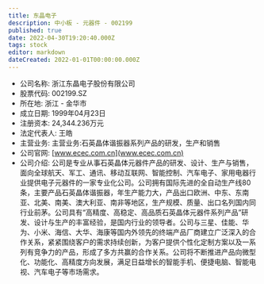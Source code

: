 ```yaml
---
title: 东晶电子
description: 中小板 - 元器件 - 002199
published: true
date: 2022-04-30T19:20:40.000Z
tags: stock
editor: markdown
dateCreated: 2022-01-01T00:00:00.000Z
---
```


- 公司名称: 浙江东晶电子股份有限公司
- 股票代码: 002199.SZ
- 所在地: 浙江 - 金华市
- 成立日期: 1999年04月23日
- 注册资本: 24,344.236万元
- 法定代表人: 王皓
- 主营业务: 主营业务:石英晶体谐振器系列产品的研发，生产和销售
- 公司官网: [www.ecec.com.cn](www.ecec.com.cn)
- 公司介绍: 公司是专业从事石英晶体元器件产品的研发、设计、生产与销售，面向全球航天、军工、通讯、移动互联网、智能控制、汽车电子、家用电器行业提供电子元器件的一家专业化公司。公司拥有国际先进的全自动生产线80条，主要产品石英晶体谐振器，年生产能力大，产品出口欧洲、中东、东南亚、北美、南美、澳大利亚、南非等地区，生产规模、质量、出口名列国内同行业前茅。公司具有“高精度、高稳定、高品质石英晶体元器件系列产品”研发、设计与生产的丰富经验，是国内行业的领导者。公司与三星、佳能、华为、小米、海信、大华、海康等国内外领先的终端产品厂商建立广泛深入的合作关系，紧紧围绕客户的需求持续创新，为客户提供个性化定制方案以及一系列有竞争力的产品，形成了多方共赢的合作关系。公司将不断推进产品向微型化、功能化、高精度方向发展，满足日益增长的智能手机、便捷电脑、智能电视、汽车电子等市场需求。


